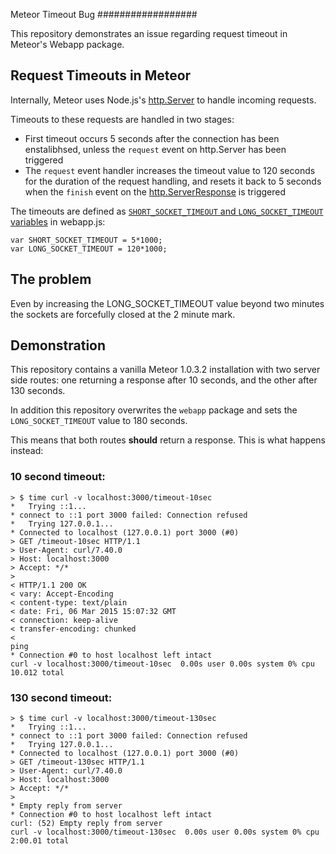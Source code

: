 Meteor Timeout Bug
##################

This repository demonstrates an issue regarding request timeout in Meteor's Webapp package.

## Request Timeouts in Meteor

Internally, Meteor uses Node.js's [http.Server](http://nodejs.org/api/all.html#all_class_http_server) to handle incoming requests.

Timeouts to these requests are handled in two stages:
 - First timeout occurs 5 seconds after the connection has been enstalibhsed, unless the `request` event on http.Server has been triggered
 - The `request` event handler increases the timeout value to 120 seconds for the duration of the request handling, and resets it back to 5 seconds when the `finish` event on the [http.ServerResponse](http://nodejs.org/api/all.html#all_class_http_serverresponse) is triggered

The timeouts are defined as [`SHORT_SOCKET_TIMEOUT` and `LONG_SOCKET_TIMEOUT` variables](https://github.com/meteor/meteor/blob/d4d349ca96b57f4cbf36d84b41bcb3ca5bd70850/packages/webapp/webapp_server.js#L17) in webapp.js:

```
var SHORT_SOCKET_TIMEOUT = 5*1000;
var LONG_SOCKET_TIMEOUT = 120*1000;
```
## The problem

Even by increasing the LONG_SOCKET_TIMEOUT value beyond two minutes the sockets are forcefully closed at the 2 minute mark.

## Demonstration

This repository contains a vanilla Meteor 1.0.3.2 installation with two server side routes: one returning a response after 10 seconds, and the other after 130 seconds.

In addition this repository overwrites the `webapp` package and sets the `LONG_SOCKET_TIMEOUT` value to 180 seconds.

This means that both routes **should** return a response. This is what happens instead:

### 10 second timeout:

```
> $ time curl -v localhost:3000/timeout-10sec
*   Trying ::1...
* connect to ::1 port 3000 failed: Connection refused
*   Trying 127.0.0.1...
* Connected to localhost (127.0.0.1) port 3000 (#0)
> GET /timeout-10sec HTTP/1.1
> User-Agent: curl/7.40.0
> Host: localhost:3000
> Accept: */*
>
< HTTP/1.1 200 OK
< vary: Accept-Encoding
< content-type: text/plain
< date: Fri, 06 Mar 2015 15:07:32 GMT
< connection: keep-alive
< transfer-encoding: chunked
<
ping
* Connection #0 to host localhost left intact
curl -v localhost:3000/timeout-10sec  0.00s user 0.00s system 0% cpu 10.012 total
```

### 130 second timeout:

```
> $ time curl -v localhost:3000/timeout-130sec
*   Trying ::1...
* connect to ::1 port 3000 failed: Connection refused
*   Trying 127.0.0.1...
* Connected to localhost (127.0.0.1) port 3000 (#0)
> GET /timeout-130sec HTTP/1.1
> User-Agent: curl/7.40.0
> Host: localhost:3000
> Accept: */*
>
* Empty reply from server
* Connection #0 to host localhost left intact
curl: (52) Empty reply from server
curl -v localhost:3000/timeout-130sec  0.00s user 0.00s system 0% cpu 2:00.01 total
```
